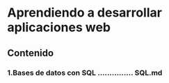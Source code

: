 # Aprendiendo a desarrollar aplicaciones web

## Contenido

### 1.Bases de datos con SQL ............... SQL.md


